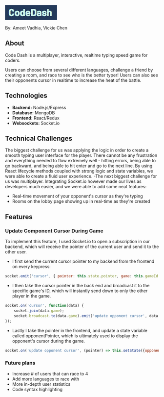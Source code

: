 <img src='https://github.com/ameet01/codedash/blob/master/docs/header.png' />

By: Ameet Vadhia, Vickie Chen

## About

Code Dash is a multiplayer, interactive, realtime typing speed game for coders.

Users can choose from several different languages, challenge a friend by creating a room, and race to see who is the better typer! Users can also see their opponents cursor in realtime to increase the heat of the battle.

## Technologies
- **Backend:** Node.js/Express
- **Database:** MongoDB
- **Frontend:** React/Redux
- **Websockets:** Socket.io

## Technical Challenges

The biggest challenge for us was applying the logic in order to create a smooth typing user interface for the player. There cannot be any frustration and everything needed to flow extremely well - hitting errors, being able to go backward, and being able to hit enter and go to the next line. By using React lifecycle methods coupled with strong logic and state variables, we were able to create a fluid user experience.
-The next biggest challenge for us was multiplayer. Integrating Socket.io however made our lives as developers much easier, and we were able to add some neat features:
  * Real-time movement of your opponent's cursor as they're typing
  * Rooms on the lobby page showing up in real-time as they're created

## Features

### Update Component Cursor During Game

To implement this feature, I used Socket.io to open a subscription in our backend, which will receive the pointer of the current user and send it to the other user.

- I first send the current cursor pointer to my backend from the frontend on every keypress:
```javascript
socket.emit('cursor', { pointer: this.state.pointer, game: this.gameId });
```

- I then take the cursor pointer in the back end and broadcast it to the specific game's ID, which will instantly send down to only the other player in the game.
```javascript
socket.on('cursor', function(data) {
    socket.join(data.game);
    socket.broadcast.to(data.game).emit('update opponent cursor', data.pointer);
});
```
- Lastly I take the pointer in the frontend, and update a state variable called opponentPointer, which is ultimately used to display the opponent's cursor during the game.
```javascript
socket.on('update opponent cursor', (pointer) => this.setState({opponentPointer: pointer}));
```



### Future plans

* Increase # of users that can race to 4
* Add more languages to race with
* More in-depth user statistics
* Code syntax highlighting
